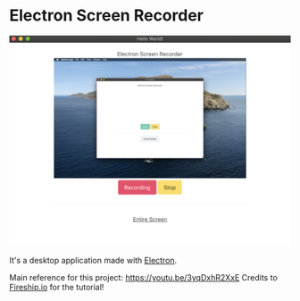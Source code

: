 # Electron Screen Recorder

![cover](https://github.com/sagerg/desktop-screen-recorder/blob/master/cover.png)

It's a desktop application made with [Electron](https://www.electronjs.org/docs).

Main reference for this project: https://youtu.be/3yqDxhR2XxE
Credits to [Fireship.io](https://fireship.io/) for the tutorial!
